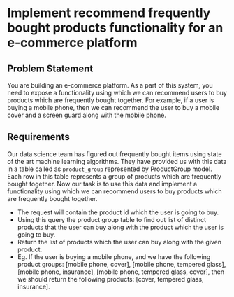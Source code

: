 # Implement recommend frequently bought products functionality for an e-commerce platform

## Problem Statement

You are building an e-commerce platform. As a part of this system, you need to expose a functionality using which we can recommend users to buy products which are frequently bought together. For example, if a user is buying a mobile phone, then we can recommend the user to buy a mobile cover and a screen guard along with the mobile phone.

## Requirements

Our data science team has figured out frequently bought items using state of the art machine learning algorithms. They have provided us with this data in a table called as `product_group` represented by ProductGroup model. Each row in this table represents a group of products which are frequently bought together.
Now our task is to use this data and implement a functionality using which we can recommend users to buy products which are frequently bought together.
* The request will contain the product id which the user is going to buy.
* Using this query the product group table to find out list of distinct products that the user can buy along with the product which the user is going to buy.
* Return the list of products which the user can buy along with the given product.
* Eg. If the user is buying a mobile phone, and we have the following product groups: [mobile phone, cover], [mobile phone, tempered glass], [mobile phone, insurance], [mobile phone, tempered glass, cover], then we should return the following products: [cover, tempered glass, insurance].